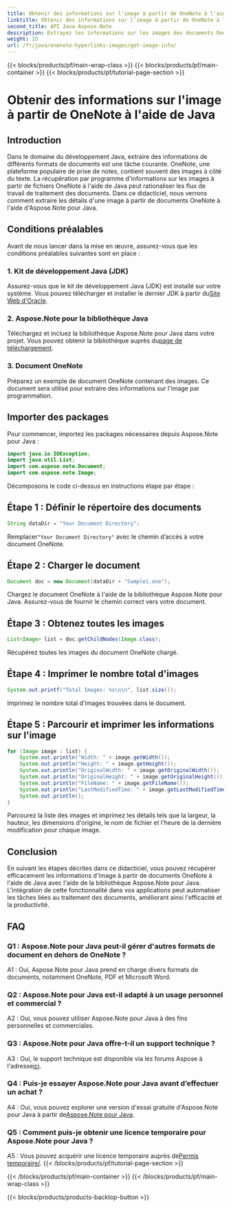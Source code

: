 ```yaml
---
title: Obtenir des informations sur l'image à partir de OneNote à l'aide de Java
linktitle: Obtenir des informations sur l'image à partir de OneNote à l'aide de Java
second_title: API Java Aspose.Note
description: Extrayez les informations sur les images des documents OneNote en Java ! Obtenez les dimensions des images, les noms de fichiers et bien plus encore. Étapes faciles et exemples de code inclus. #OneNote #Java #Aspose
weight: 15
url: /fr/java/onenote-hyperlinks-images/get-image-info/
---
```


{{< blocks/products/pf/main-wrap-class >}}
{{< blocks/products/pf/main-container >}}
{{< blocks/products/pf/tutorial-page-section >}}

# Obtenir des informations sur l'image à partir de OneNote à l'aide de Java

## Introduction

Dans le domaine du développement Java, extraire des informations de différents formats de documents est une tâche courante. OneNote, une plateforme populaire de prise de notes, contient souvent des images à côté du texte. La récupération par programme d'informations sur les images à partir de fichiers OneNote à l'aide de Java peut rationaliser les flux de travail de traitement des documents. Dans ce didacticiel, nous verrons comment extraire les détails d'une image à partir de documents OneNote à l'aide d'Aspose.Note pour Java.

## Conditions préalables

Avant de nous lancer dans la mise en œuvre, assurez-vous que les conditions préalables suivantes sont en place :

### 1. Kit de développement Java (JDK)

Assurez-vous que le kit de développement Java (JDK) est installé sur votre système. Vous pouvez télécharger et installer le dernier JDK à partir du[Site Web d'Oracle](https://www.oracle.com/java/technologies/javase-jdk15-downloads.html).

### 2. Aspose.Note pour la bibliothèque Java

 Téléchargez et incluez la bibliothèque Aspose.Note pour Java dans votre projet. Vous pouvez obtenir la bibliothèque auprès du[page de téléchargement](https://releases.aspose.com/note/java/).

### 3. Document OneNote

Préparez un exemple de document OneNote contenant des images. Ce document sera utilisé pour extraire des informations sur l'image par programmation.

## Importer des packages

Pour commencer, importez les packages nécessaires depuis Aspose.Note pour Java :

```java
import java.io.IOException;
import java.util.List;
import com.aspose.note.Document;
import com.aspose.note.Image;
```

Décomposons le code ci-dessus en instructions étape par étape :

## Étape 1 : Définir le répertoire des documents

```java
String dataDir = "Your Document Directory";
```

 Remplacer`"Your Document Directory"` avec le chemin d’accès à votre document OneNote.

## Étape 2 : Charger le document

```java
Document doc = new Document(dataDir + "Sample1.one");
```

Chargez le document OneNote à l'aide de la bibliothèque Aspose.Note pour Java. Assurez-vous de fournir le chemin correct vers votre document.

## Étape 3 : Obtenez toutes les images

```java
List<Image> list = doc.getChildNodes(Image.class);
```

Récupérez toutes les images du document OneNote chargé.

## Étape 4 : Imprimer le nombre total d'images

```java
System.out.printf("Total Images: %s\n\n", list.size());
```

Imprimez le nombre total d'images trouvées dans le document.

## Étape 5 : Parcourir et imprimer les informations sur l'image

```java
for (Image image : list) {
    System.out.println("Width: " + image.getWidth());
    System.out.println("Height: " + image.getHeight());
    System.out.println("OriginalWidth: " + image.getOriginalWidth());
    System.out.println("OriginalHeight: " + image.getOriginalHeight());
    System.out.println("FileName: " + image.getFileName());
    System.out.println("LastModifiedTime: " + image.getLastModifiedTime());
    System.out.println();
}
```

Parcourez la liste des images et imprimez les détails tels que la largeur, la hauteur, les dimensions d'origine, le nom de fichier et l'heure de la dernière modification pour chaque image.

## Conclusion

En suivant les étapes décrites dans ce didacticiel, vous pouvez récupérer efficacement les informations d'image à partir de documents OneNote à l'aide de Java avec l'aide de la bibliothèque Aspose.Note pour Java. L'intégration de cette fonctionnalité dans vos applications peut automatiser les tâches liées au traitement des documents, améliorant ainsi l'efficacité et la productivité.

## FAQ

### Q1 : Aspose.Note pour Java peut-il gérer d'autres formats de document en dehors de OneNote ?

A1 : Oui, Aspose.Note pour Java prend en charge divers formats de documents, notamment OneNote, PDF et Microsoft Word.

### Q2 : Aspose.Note pour Java est-il adapté à un usage personnel et commercial ?

A2 : Oui, vous pouvez utiliser Aspose.Note pour Java à des fins personnelles et commerciales.

### Q3 : Aspose.Note pour Java offre-t-il un support technique ?

 A3 : Oui, le support technique est disponible via les forums Aspose à l'adresse[ici](https://forum.aspose.com/c/note/28).

### Q4 : Puis-je essayer Aspose.Note pour Java avant d’effectuer un achat ?

 A4 : Oui, vous pouvez explorer une version d'essai gratuite d'Aspose.Note pour Java à partir de[Aspose.Note pour Java](https://releases.aspose.com/note/java/).

### Q5 : Comment puis-je obtenir une licence temporaire pour Aspose.Note pour Java ?
 
 A5 : Vous pouvez acquérir une licence temporaire auprès de[Permis temporaire/](https://purchase.aspose.com/temporary-license/).
{{< /blocks/products/pf/tutorial-page-section >}}

{{< /blocks/products/pf/main-container >}}
{{< /blocks/products/pf/main-wrap-class >}}

{{< blocks/products/products-backtop-button >}}
